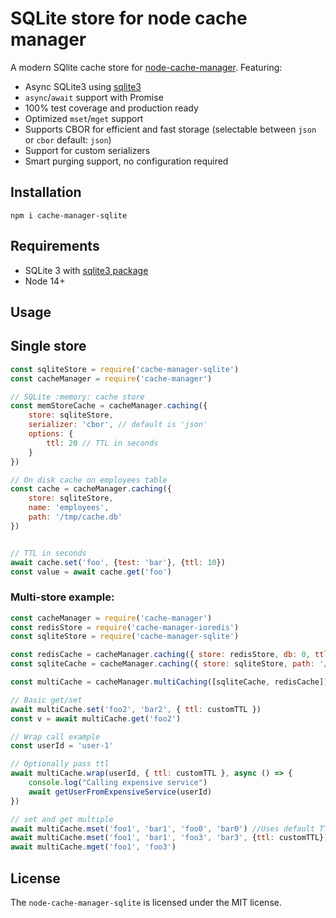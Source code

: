 # SQLite store for node cache manager

A modern SQlite cache store for [node-cache-manager](https://github.com/BryanDonovan/node-cache-manager). Featuring:

 - Async SQLite3 using [sqlite3](https://github.com/TryGhost/node-sqlite3)
 - `async`/`await` support with Promise
 - 100% test coverage and production ready
 - Optimized `mset`/`mget` support
 - Supports CBOR for efficient and fast storage (selectable between `json` or `cbor` default: `json`)
 - Support for custom serializers
 - Smart purging support, no configuration required

## Installation

```
npm i cache-manager-sqlite
```

## Requirements

 - SQLite 3 with [sqlite3 package](https://github.com/TryGhost/node-sqlite3)
 - Node 14+

## Usage

## Single store
```js
const sqliteStore = require('cache-manager-sqlite')
const cacheManager = require('cache-manager')

// SQLite :memory: cache store
const memStoreCache = cacheManager.caching({
    store: sqliteStore,
    serializer: 'cbor', // default is 'json'
    options: {
        ttl: 20 // TTL in seconds
    }
})

// On disk cache on employees table
const cache = cacheManager.caching({
    store: sqliteStore,
    name: 'employees',
    path: '/tmp/cache.db'
})


// TTL in seconds
await cache.set('foo', {test: 'bar'}, {ttl: 10})
const value = await cache.get('foo')
```

### Multi-store example:

```js
const cacheManager = require('cache-manager')
const redisStore = require('cache-manager-ioredis')
const sqliteStore = require('cache-manager-sqlite')

const redisCache = cacheManager.caching({ store: redisStore, db: 0, ttl: 600 })
const sqliteCache = cacheManager.caching({ store: sqliteStore, path: '/cache.db', name: 'users', options{ ttl: 600 } })

const multiCache = cacheManager.multiCaching([sqliteCache, redisCache])

// Basic get/set
await multiCache.set('foo2', 'bar2', { ttl: customTTL })
const v = await multiCache.get('foo2')

// Wrap call example
const userId = 'user-1'

// Optionally pass ttl
await multiCache.wrap(userId, { ttl: customTTL }, async () => {
    console.log("Calling expensive service")
    await getUserFromExpensiveService(userId)
})

// set and get multiple
await multiCache.mset('foo1', 'bar1', 'foo0', 'bar0') //Uses default TTL
await multiCache.mset('foo1', 'bar1', 'foo3', 'bar3', {ttl: customTTL})
await multiCache.mget('foo1', 'foo3')
```

## License

The `node-cache-manager-sqlite` is licensed under the MIT license.

